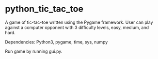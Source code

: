 # python_tic_tac_toe
A game of tic-tac-toe written using the Pygame framework. User can play against a computer opponent with 3 difficulty levels, easy, medium, and hard.

Dependencies: Python3, pygame, time, sys, numpy

Run game by running gui.py.
